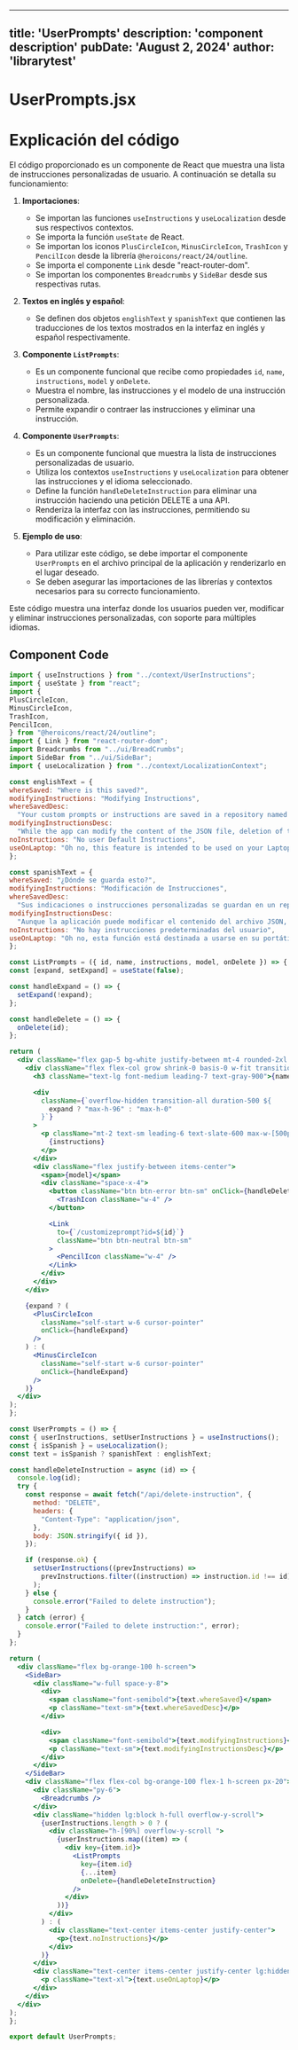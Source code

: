 ---
  title: 'UserPrompts'
  description: 'component description'
  pubDate: 'August 2, 2024'
  author: 'librarytest'
  ---
  
  
  
  # UserPrompts.jsx
  # Explicación del código

El código proporcionado es un componente de React que muestra una lista de instrucciones personalizadas de usuario. A continuación se detalla su funcionamiento:

1. **Importaciones**:
   - Se importan las funciones `useInstructions` y `useLocalization` desde sus respectivos contextos.
   - Se importa la función `useState` de React.
   - Se importan los iconos `PlusCircleIcon`, `MinusCircleIcon`, `TrashIcon` y `PencilIcon` desde la librería `@heroicons/react/24/outline`.
   - Se importa el componente `Link` desde "react-router-dom".
   - Se importan los componentes `Breadcrumbs` y `SideBar` desde sus respectivas rutas.

2. **Textos en inglés y español**:
   - Se definen dos objetos `englishText` y `spanishText` que contienen las traducciones de los textos mostrados en la interfaz en inglés y español respectivamente.

3. **Componente `ListPrompts`**:
   - Es un componente funcional que recibe como propiedades `id`, `name`, `instructions`, `model` y `onDelete`.
   - Muestra el nombre, las instrucciones y el modelo de una instrucción personalizada.
   - Permite expandir o contraer las instrucciones y eliminar una instrucción.
  
4. **Componente `UserPrompts`**:
   - Es un componente funcional que muestra la lista de instrucciones personalizadas de usuario.
   - Utiliza los contextos `useInstructions` y `useLocalization` para obtener las instrucciones y el idioma seleccionado.
   - Define la función `handleDeleteInstruction` para eliminar una instrucción haciendo una petición DELETE a una API.
   - Renderiza la interfaz con las instrucciones, permitiendo su modificación y eliminación.

5. **Ejemplo de uso**:
   - Para utilizar este código, se debe importar el componente `UserPrompts` en el archivo principal de la aplicación y renderizarlo en el lugar deseado.
   - Se deben asegurar las importaciones de las librerías y contextos necesarios para su correcto funcionamiento.

Este código muestra una interfaz donde los usuarios pueden ver, modificar y eliminar instrucciones personalizadas, con soporte para múltiples idiomas.
  
  ## Component Code
  ```jsx
  import { useInstructions } from "../context/UserInstructions";
import { useState } from "react";
import {
  PlusCircleIcon,
  MinusCircleIcon,
  TrashIcon,
  PencilIcon,
} from "@heroicons/react/24/outline";
import { Link } from "react-router-dom";
import Breadcrumbs from "../ui/BreadCrumbs";
import SideBar from "../ui/SideBar";
import { useLocalization } from "../context/LocalizationContext";

const englishText = {
  whereSaved: "Where is this saved?",
  modifyingInstructions: "Modifying Instructions",
  whereSavedDesc:
    "Your custom prompts or instructions are saved in a repository named library-username-config inside a JSON file.",
  modifyingInstructionsDesc:
    "While the app can modify the content of the JSON file, deletion of the file needs to be performed directly on GitHub.",
  noInstructions: "No user Default Instructions",
  useOnLaptop: "Oh no, this feature is intended to be used on your Laptop",
};

const spanishText = {
  whereSaved: "¿Dónde se guarda esto?",
  modifyingInstructions: "Modificación de Instrucciones",
  whereSavedDesc:
    "Sus indicaciones o instrucciones personalizadas se guardan en un repositorio llamado library-username-config dentro de un archivo JSON.",
  modifyingInstructionsDesc:
    "Aunque la aplicación puede modificar el contenido del archivo JSON, la eliminación del archivo debe realizarse directamente en GitHub.",
  noInstructions: "No hay instrucciones predeterminadas del usuario",
  useOnLaptop: "Oh no, esta función está destinada a usarse en su portátil",
};

const ListPrompts = ({ id, name, instructions, model, onDelete }) => {
  const [expand, setExpand] = useState(false);

  const handleExpand = () => {
    setExpand(!expand);
  };

  const handleDelete = () => {
    onDelete(id);
  };

  return (
    <div className="flex gap-5 bg-white justify-between mt-4 rounded-2xl w-full px-6 border border-zinc-700 shadow-xl p-10 transition-all">
      <div className="flex flex-col grow shrink-0 basis-0 w-fit transition-all">
        <h3 className="text-lg font-medium leading-7 text-gray-900">{name}</h3>

        <div
          className={`overflow-hidden transition-all duration-500 ${
            expand ? "max-h-96" : "max-h-0"
          }`}
        >
          <p className="mt-2 text-sm leading-6 text-slate-600 max-w-[500px]">
            {instructions}
          </p>
        </div>
        <div className="flex justify-between items-center">
          <span>{model}</span>
          <div className="space-x-4">
            <button className="btn btn-error btn-sm" onClick={handleDelete}>
              <TrashIcon className="w-4" />
            </button>

            <Link
              to={`/customizeprompt?id=${id}`}
              className="btn btn-neutral btn-sm"
            >
              <PencilIcon className="w-4" />
            </Link>
          </div>
        </div>
      </div>

      {expand ? (
        <PlusCircleIcon
          className="self-start w-6 cursor-pointer"
          onClick={handleExpand}
        />
      ) : (
        <MinusCircleIcon
          className="self-start w-6 cursor-pointer"
          onClick={handleExpand}
        />
      )}
    </div>
  );
};

const UserPrompts = () => {
  const { userInstructions, setUserInstructions } = useInstructions();
  const { isSpanish } = useLocalization();
  const text = isSpanish ? spanishText : englishText;

  const handleDeleteInstruction = async (id) => {
    console.log(id);
    try {
      const response = await fetch("/api/delete-instruction", {
        method: "DELETE",
        headers: {
          "Content-Type": "application/json",
        },
        body: JSON.stringify({ id }),
      });

      if (response.ok) {
        setUserInstructions((prevInstructions) =>
          prevInstructions.filter((instruction) => instruction.id !== id)
        );
      } else {
        console.error("Failed to delete instruction");
      }
    } catch (error) {
      console.error("Failed to delete instruction:", error);
    }
  };

  return (
    <div className="flex bg-orange-100 h-screen">
      <SideBar>
        <div className="w-full space-y-8">
          <div>
            <span className="font-semibold">{text.whereSaved}</span>
            <p className="text-sm">{text.whereSavedDesc}</p>
          </div>

          <div>
            <span className="font-semibold">{text.modifyingInstructions}</span>
            <p className="text-sm">{text.modifyingInstructionsDesc}</p>
          </div>
        </div>
      </SideBar>
      <div className="flex flex-col bg-orange-100 flex-1 h-screen px-20">
        <div className="py-6">
          <Breadcrumbs />
        </div>
        <div className="hidden lg:block h-full overflow-y-scroll">
          {userInstructions.length > 0 ? (
            <div className="h-[90%] overflow-y-scroll ">
              {userInstructions.map((item) => (
                <div key={item.id}>
                  <ListPrompts
                    key={item.id}
                    {...item}
                    onDelete={handleDeleteInstruction}
                  />
                </div>
              ))}
            </div>
          ) : (
            <div className="text-center items-center justify-center">
              <p>{text.noInstructions}</p>
            </div>
          )}
        </div>
        <div className="text-center items-center justify-center lg:hidden h-full">
          <p className="text-xl">{text.useOnLaptop}</p>
        </div>
      </div>
    </div>
  );
};

export default UserPrompts;
  ```
  